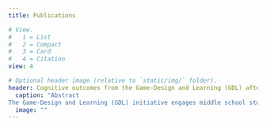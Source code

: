 ```yaml
---
title: Publications

# View.
#   1 = List
#   2 = Compact
#   3 = Card
#   4 = Citation
view: 4

# Optional header image (relative to `static/img/` folder).
header: Cognitive outcomes from the Game-Design and Learning (GDL) after-school program
  caption: "Abstract
The Game-Design and Learning (GDL) initiative engages middle school students in the process of game-design in a variety of in-school, after-school, and summer camp settings. The goal of the GDL initiative is to leverage students' interests in games and design to foster their problem-solving and critical reasoning skills. The present study examines the effectiveness of an after-school version of the GDL program using a quasi-experimental design. Students enrolled in the GDL program were guided in the process of designing games aimed at solving problems. Compared to students in a control group who did not attend the program (n = 24), the children who attended the GDL program (n = 20) showed a significant increase in their problem-solving skills. The results provide empirical support for the hypothesis that participation in the GDL program leads to measurable cognitive changes in children's problem-solving skills. This study bears important implications for educators and theory."
  image: ""
---
```

